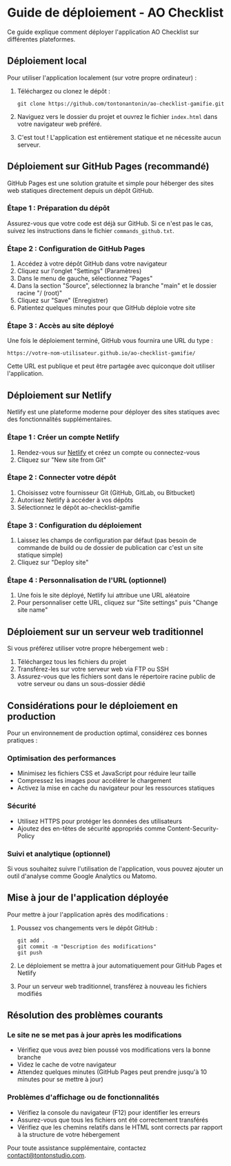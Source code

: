 # Guide de déploiement - AO Checklist

Ce guide explique comment déployer l'application AO Checklist sur différentes plateformes.

## Déploiement local

Pour utiliser l'application localement (sur votre propre ordinateur) :

1. Téléchargez ou clonez le dépôt :
   ```
   git clone https://github.com/tontonantonin/ao-checklist-gamifie.git
   ```

2. Naviguez vers le dossier du projet et ouvrez le fichier `index.html` dans votre navigateur web préféré.

3. C'est tout ! L'application est entièrement statique et ne nécessite aucun serveur.

## Déploiement sur GitHub Pages (recommandé)

GitHub Pages est une solution gratuite et simple pour héberger des sites web statiques directement depuis un dépôt GitHub.

### Étape 1 : Préparation du dépôt

Assurez-vous que votre code est déjà sur GitHub. Si ce n'est pas le cas, suivez les instructions dans le fichier `commands_github.txt`.

### Étape 2 : Configuration de GitHub Pages

1. Accédez à votre dépôt GitHub dans votre navigateur
2. Cliquez sur l'onglet "Settings" (Paramètres)
3. Dans le menu de gauche, sélectionnez "Pages"
4. Dans la section "Source", sélectionnez la branche "main" et le dossier racine "/ (root)"
5. Cliquez sur "Save" (Enregistrer)
6. Patientez quelques minutes pour que GitHub déploie votre site

### Étape 3 : Accès au site déployé

Une fois le déploiement terminé, GitHub vous fournira une URL du type :
```
https://votre-nom-utilisateur.github.io/ao-checklist-gamifie/
```

Cette URL est publique et peut être partagée avec quiconque doit utiliser l'application.

## Déploiement sur Netlify

Netlify est une plateforme moderne pour déployer des sites statiques avec des fonctionnalités supplémentaires.

### Étape 1 : Créer un compte Netlify

1. Rendez-vous sur [Netlify](https://www.netlify.com/) et créez un compte ou connectez-vous
2. Cliquez sur "New site from Git"

### Étape 2 : Connecter votre dépôt

1. Choisissez votre fournisseur Git (GitHub, GitLab, ou Bitbucket)
2. Autorisez Netlify à accéder à vos dépôts
3. Sélectionnez le dépôt ao-checklist-gamifie

### Étape 3 : Configuration du déploiement

1. Laissez les champs de configuration par défaut (pas besoin de commande de build ou de dossier de publication car c'est un site statique simple)
2. Cliquez sur "Deploy site"

### Étape 4 : Personnalisation de l'URL (optionnel)

1. Une fois le site déployé, Netlify lui attribue une URL aléatoire
2. Pour personnaliser cette URL, cliquez sur "Site settings" puis "Change site name"

## Déploiement sur un serveur web traditionnel

Si vous préférez utiliser votre propre hébergement web :

1. Téléchargez tous les fichiers du projet
2. Transférez-les sur votre serveur web via FTP ou SSH
3. Assurez-vous que les fichiers sont dans le répertoire racine public de votre serveur ou dans un sous-dossier dédié

## Considérations pour le déploiement en production

Pour un environnement de production optimal, considérez ces bonnes pratiques :

### Optimisation des performances

- Minimisez les fichiers CSS et JavaScript pour réduire leur taille
- Compressez les images pour accélérer le chargement
- Activez la mise en cache du navigateur pour les ressources statiques

### Sécurité

- Utilisez HTTPS pour protéger les données des utilisateurs
- Ajoutez des en-têtes de sécurité appropriés comme Content-Security-Policy

### Suivi et analytique (optionnel)

Si vous souhaitez suivre l'utilisation de l'application, vous pouvez ajouter un outil d'analyse comme Google Analytics ou Matomo.

## Mise à jour de l'application déployée

Pour mettre à jour l'application après des modifications :

1. Poussez vos changements vers le dépôt GitHub :
   ```
   git add .
   git commit -m "Description des modifications"
   git push
   ```

2. Le déploiement se mettra à jour automatiquement pour GitHub Pages et Netlify
3. Pour un serveur web traditionnel, transférez à nouveau les fichiers modifiés

## Résolution des problèmes courants

### Le site ne se met pas à jour après les modifications

- Vérifiez que vous avez bien poussé vos modifications vers la bonne branche
- Videz le cache de votre navigateur
- Attendez quelques minutes (GitHub Pages peut prendre jusqu'à 10 minutes pour se mettre à jour)

### Problèmes d'affichage ou de fonctionnalités

- Vérifiez la console du navigateur (F12) pour identifier les erreurs
- Assurez-vous que tous les fichiers ont été correctement transférés
- Vérifiez que les chemins relatifs dans le HTML sont corrects par rapport à la structure de votre hébergement

Pour toute assistance supplémentaire, contactez [contact@tontonstudio.com](mailto:contact@tontonstudio.com).
